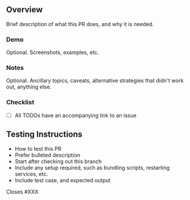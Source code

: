 ## Overview

Brief description of what this PR does, and why it is needed.

### Demo

Optional. Screenshots, examples, etc.

### Notes

Optional. Ancillary topics, caveats, alternative strategies that didn't work out, anything else.

### Checklist

- [ ] All TODOs have an accompanying link to an issue


## Testing Instructions

- How to test this PR
- Prefer bulleted description
- Start after checking out this branch
- Include any setup required, such as bundling scripts, restarting services, etc.
- Include test case, and expected output

Closes #XXX
